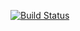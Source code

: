 [![Build Status](https://travis-ci.org/fontdirectory/bowlbyonesc.svg?branch=master)](https://travis-ci.org/fontdirectory/bowlbyonesc)

